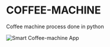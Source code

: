 # COFFEE-MACHINE
Coffee machine process done in python

![Smart Coffee-machine App](https://github.com/Oyibo-Efetobor/COFFEE-MACHINE/assets/105570502/8575ad35-e71c-4bda-af6e-5580e3517022)
